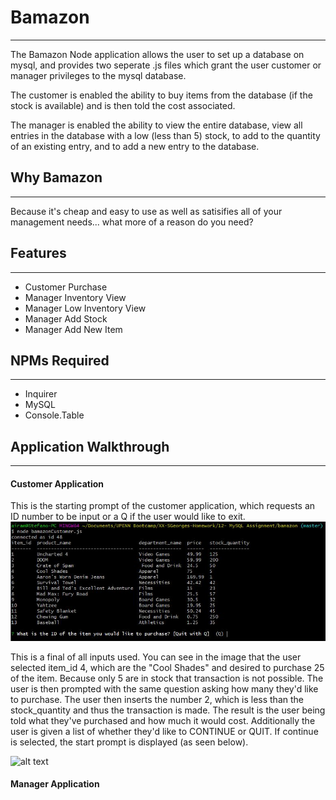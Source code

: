 # Bamazon
***

The Bamazon Node application allows the user to set up a database on mysql, and provides two seperate .js files which grant the user customer or manager privileges to the mysql database. 

The customer is enabled the ability to buy items from the database (if the stock is available) and is then told the cost associated. 

The manager is enabled the ability to view the entire database, view all entries in the database with a low (less than 5) stock, to add to the quantity of an existing entry, and to add a new entry to the database. 


## Why Bamazon
***

Because it's cheap and easy to use as well as satisifies all of your management needs... what more of a reason do you need? 


## Features
***

* Customer Purchase
* Manager Inventory View
* Manager Low Inventory View
* Manager Add Stock 
* Manager Add New Item


## NPMs Required
***

* Inquirer
* MySQL
* Console.Table


## Application Walkthrough
***

#### Customer Application

This is the starting prompt of the customer application, which requests an ID number to be input or a Q if the user would like to exit.
![alt text](./assets/images/bamazon-customer-startprompt.JPG?raw=true "Starting Prompt")


This is a final of all inputs used. You can see in the image that the user selected item_id 4, which are the "Cool Shades" and desired to purchase 25 of the item. Because only 5 are in stock that transaction is not possible. The user is then prompted with the same question asking how many they'd like to purchase. The user then inserts the number 2, which is less than the stock_quantity and thus the transaction is made. The result is the user being told what they've purchased and how much it would cost. Additionally the user is given a list of whether they'd like to CONTINUE or QUIT. If continue is selected, the start prompt is displayed (as seen below).

![alt text](.assets/images/bamazon-customer-continueshopping.JPG?raw=true "Entire Program")


#### Manager Application